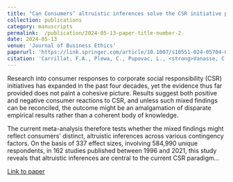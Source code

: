 ```yaml
---
title: "Can Consumers’ altruistic inferences solve the CSR initiative puzzle? A Meta-analytic investigation"
collection: publications
category: manuscripts
permalink:  /publication/2024-05-13-paper-title-number-2
date: 2024-05-13
venue: 'Journal of Business Ethics'
paperurl: 'https://link.springer.com/article/10.1007/s10551-024-05704-0'
citation: 'Carrillat, F.A., Plewa, C., Pupovac, L., <strong>Vanasse, C.</strong>, Willmott, T., Legoux, R., Napolova, E. (2024). "Can Consumers’ altruistic inferences solve the CSR initiative puzzle? A Meta-analytic investigation." <i>Journal of Business Ethics</i>.'
---
```

Research into consumer responses to corporate social responsibility (CSR) initiatives has expanded in the past four decades, yet the evidence thus far provided does not paint a cohesive picture. Results suggest both positive and negative consumer reactions to CSR, and unless such mixed findings can be reconciled, the outcome might be an amalgamation of disparate empirical results rather than a coherent body of knowledge.

The current meta-analysis therefore tests whether the mixed findings might reflect consumers’ distinct, altruistic inferences across various contingency factors. On the basis of 337 effect sizes, involving 584,990 unique respondents, in 162 studies published between 1996 and 2021, this study reveals that altruistic inferences are central to the current CSR paradigm...

[Link to paper](https://link.springer.com/article/10.1007/s10551-024-05704-0)
